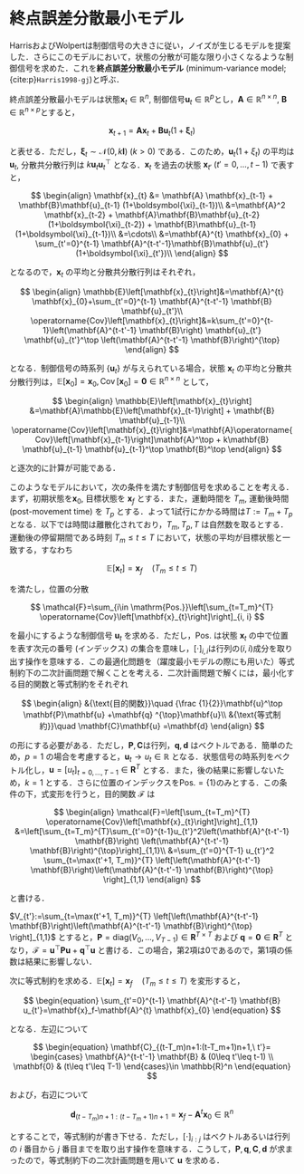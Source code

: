 # 終点誤差分散最小モデル
HarrisおよびWolpertは制御信号の大きさに従い，ノイズが生じるモデルを提案した．さらにこのモデルにおいて，状態の分散が可能な限り小さくなるような制御信号を求めた．これを**終点誤差分散最小モデル** (minimum-variance model; {cite:p}`Harris1998-gj`)と呼ぶ．

終点誤差分散最小モデルは状態$\mathbf{x}_t\in \mathbb{R}^n$, 制御信号$\mathbf{u}_t \in \mathbb{R}^p$とし，$\mathbf{A}\in \mathbb{R}^{n\times n}$, $\mathbf{B}\in \mathbb{R}^{n \times p}$とすると，

$$
\begin{equation}
\mathbf{x}_{t+1} = \mathbf{A} \mathbf{x}_t + \mathbf{B}\mathbf{u}_t (1+\boldsymbol{\xi}_t)
\end{equation}
$$

と表せる．ただし，$\boldsymbol{\xi}_t \sim \mathcal{N}(0, k\mathbf{I})\ (k>0)$ である．このため，$\mathbf{u}_t (1+\xi_t)$ の平均は $\mathbf{u}_t$, 分散共分散行列は $k\mathbf{u}_t \mathbf{u}_t^\top$ となる．$\mathbf{x}_t$ を過去の状態 $\mathbf{x}_{t'}\ (t'=0, \ldots, t-1)$ で表すと，

$$
\begin{align}
\mathbf{x}_{t} &= \mathbf{A} \mathbf{x}_{t-1} + \mathbf{B}\mathbf{u}_{t-1} (1+\boldsymbol{\xi}_{t-1})\\
&=\mathbf{A}^2 \mathbf{x}_{t-2} + \mathbf{A}\mathbf{B}\mathbf{u}_{t-2} (1+\boldsymbol{\xi}_{t-2}) + \mathbf{B}\mathbf{u}_{t-1} (1+\boldsymbol{\xi}_{t-1})\\
&=\cdots\\
&=\mathbf{A}^{t} \mathbf{x}_{0} + \sum_{t'=0}^{t-1} \mathbf{A}^{t-t'-1}\mathbf{B}\mathbf{u}_{t'} (1+\boldsymbol{\xi}_{t'})\\
\end{align}
$$

となるので，$\mathbf{x}_t$ の平均と分散共分散行列はそれぞれ，

$$
\begin{align}
\mathbb{E}\left[\mathbf{x}_{t}\right]&=\mathbf{A}^{t} \mathbf{x}_{0}+\sum_{t'=0}^{t-1} \mathbf{A}^{t-t'-1} \mathbf{B} \mathbf{u}_{t'}\\
\operatorname{Cov}\left[\mathbf{x}_{t}\right]&=k\sum_{t'=0}^{t-1}\left(\mathbf{A}^{t-t'-1} \mathbf{B}\right) \mathbf{u}_{t'} \mathbf{u}_{t'}^\top \left(\mathbf{A}^{t-t'-1} \mathbf{B}\right)^{\top}
\end{align}
$$

となる．制御信号の時系列 $\{\mathbf{u}_t\}$ が与えられている場合，状態 $\mathbf{x}_t$ の平均と分散共分散行列は，$\mathbb{E}\left[\mathbf{x}_{0}\right]=\mathbf{x}_0, \operatorname{Cov}\left[\mathbf{x}_{0}\right]=\mathbf{0}\in\mathbb{R}^{n\times n}$ として，

$$
\begin{align}
\mathbb{E}\left[\mathbf{x}_{t}\right] &=\mathbf{A}\mathbb{E}\left[\mathbf{x}_{t-1}\right] + \mathbf{B} \mathbf{u}_{t-1}\\
\operatorname{Cov}\left[\mathbf{x}_{t}\right]&=\mathbf{A}\operatorname{Cov}\left[\mathbf{x}_{t-1}\right]\mathbf{A}^\top + k\mathbf{B} \mathbf{u}_{t-1} \mathbf{u}_{t-1}^\top \mathbf{B}^\top
\end{align}
$$

と逐次的に計算が可能である．

このようなモデルにおいて，次の条件を満たす制御信号を求めることを考える．まず，初期状態を$\mathbf{x}_0$, 目標状態を $\mathbf{x}_f$ とする．また，運動時間を $T_m$, 運動後時間 (post-movement time) を $T_p$ とする．よって1試行にかかる時間は$T:=T_m + T_p$となる．以下では時間は離散化されており，$T_m, T_p, T$ は自然数を取るとする．運動後の停留期間である時刻 $T_m\leq t \leq T$ において，状態の平均が目標状態と一致する，すなわち

$$
\mathbb{E}\left[\mathbf{x}_{t}\right] = \mathbf{x}_f\quad (T_m\leq t \leq T)
$$

を満たし，位置の分散

$$
\mathcal{F}=\sum_{i\in \mathrm{Pos.}}\left[\sum_{t=T_m}^{T} \operatorname{Cov}\left[\mathbf{x}_{t}\right]\right]_{i, i}
$$

を最小にするような制御信号 $\mathbf{u}_t$ を求める．ただし，$\mathrm{Pos.}$ は状態 $\mathbf{x}_t$ の中で位置を表す次元の番号 (インデックス) の集合を意味し，$[\cdot]_{i,i}$は行列の$(i,i)$成分を取り出す操作を意味する．この最適化問題を（躍度最小モデルの際にも用いた）等式制約下の二次計画問題で解くことを考える．二次計画問題で解くには，最小化する目的関数と等式制約をそれぞれ

$$
\begin{align}
&{\text{目的関数}}\quad {\frac {1}{2}}\mathbf{u}^\top \mathbf{P}\mathbf{u} +\mathbf{q} ^{\top}\mathbf{u}\\
&{\text{等式制約}}\quad \mathbf{C}\mathbf{u} =\mathbf{d}
\end{align}
$$

の形にする必要がある．ただし，$\mathbf{P}, \mathbf{C}$は行列，$\mathbf{q}, \mathbf{d}$ はベクトルである．簡単のため，$p=1$ の場合を考慮すると，$\mathbf{u}_t \to u_{t} \in \mathbb{R}$ となる．状態信号の時系列をベクトル化し，$\mathbf{u}=[u_t]_{t=0, \ldots, T-1} \in \mathbf{R}^{T}$ とする．また，後の結果に影響しないため，$k=1$ とする．さらに位置のインデックスを$\mathrm{Pos.}=\{1\}$のみとする．この条件の下，式変形を行うと，目的関数 $\mathcal{F}$ は

$$
\begin{align}
\mathcal{F}=\left[\sum_{t=T_m}^{T} \operatorname{Cov}\left[\mathbf{x}_{t}\right]\right]_{1,1}
&=\left[\sum_{t=T_m}^{T}\sum_{t'=0}^{t-1}u_{t'}^2\left(\mathbf{A}^{t-t'-1} \mathbf{B}\right) \left(\mathbf{A}^{t-t'-1} \mathbf{B}\right)^{\top}\right]_{1,1}\\
&=\sum_{t'=0}^{T-1} u_{t'}^2 \sum_{t=\max(t'+1, T_m)}^{T} \left[\left(\mathbf{A}^{t-t'-1} \mathbf{B}\right)\left(\mathbf{A}^{t-t'-1} \mathbf{B}\right)^{\top} \right]_{1,1}
\end{align}
$$

と書ける．

$V_{t'}:=\sum_{t=\max(t'+1, T_m)}^{T} \left[\left(\mathbf{A}^{t-t'-1} \mathbf{B}\right)\left(\mathbf{A}^{t-t'-1} \mathbf{B}\right)^{\top} \right]_{1,1}$ とすると，$\mathbf{P}=\mathrm{diag}(V_0, \ldots, V_{T-1})\in \mathbf{R}^{T\times T}$ および $\mathbf{q}=\mathbf{0} \in \mathbf{R}^{T}$ となり，$\mathcal{F}=\mathbf{u}^\top \mathbf{P}\mathbf{u}+\mathbf{q} ^{\top}\mathbf{u}$ と書ける．この場合，第2項は0であるので，第1項の係数は結果に影響しない．

次に等式制約を求める．$\mathbb{E}\left[\mathbf{x}_{t}\right] = \mathbf{x}_f\quad (T_m\leq t \leq T)$ を変形すると，

$$
\begin{equation}
\sum_{t'=0}^{t-1} \mathbf{A}^{t-t'-1} \mathbf{B} u_{t'}=\mathbf{x}_f-\mathbf{A}^{t} \mathbf{x}_{0}
\end{equation}
$$

となる．左辺について

$$
\begin{equation}
\mathbf{C}_{(t-T_m)n+1:(t-T_m+1)n+1,\ t'}=
\begin{cases}
    \mathbf{A}^{t-t'-1} \mathbf{B} & (0\leq t'\leq t-1) \\
    \mathbf{0} & (t\leq t'\leq T-1)
\end{cases}\in \mathbb{R}^n 
\end{equation}
$$

および，右辺について

$$
\begin{equation}
\mathbf{d}_{(t-T_m)n+1:(t-T_m+1)n+1}=\mathbf{x}_f-\mathbf{A}^{t} \mathbf{x}_{0} \in \mathbb{R}^n 
\end{equation}
$$

とすることで，等式制約が書き下せる．ただし，$[\cdot]_{i:j}$ はベクトルあるいは行列の $i$ 番目から $j$ 番目までを取り出す操作を意味する．こうして，$\mathbf{P}, \mathbf{q}, \mathbf{C}, \mathbf{d}$ が求まったので，等式制約下の二次計画問題を用いて $\mathbf{u}$ を求める．